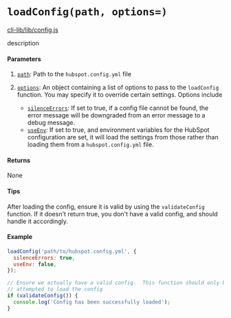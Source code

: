 # `loadConfig(path, options=)`

[cli-lib/lib/config.js](https://github.com/HubSpot/hubspot-cli/blob/master/packages/cli-lib/lib/config.js)

description

#### Parameters

1. [`path`](_String_): Path to the `hubspot.config.yml` file
2. [`options`](_Object_): An object containing a list of options to pass to the `loadConfig` function. You may specify it to override certain settings. Options include

   - [`silenceErrors`](_Boolean_): If set to true, if a config file cannot be found, the error message will be downgraded from an error message to a debug message.
   - [`useEnv`](_Boolean_): If set to true, and environment variables for the HubSpot configuration are set, it will load the settings from those rather than loading them from a `hubspot.config.yml` file.

#### Returns

None

#### Tips

After loading the config, ensure it is valid by using the `validateConfig` function. If it doesn't return true, you don't have a valid config, and should handle it accordingly.

#### Example

```js
loadConfig('path/to/hubspot.config.yml', {
  silenceErrors: true,
  useEnv: false,
});

// Ensure we actually have a valid config.  This function should only be called after we have
// attempted to load the config
if (validateConfig()) {
  console.log('Config has been successfully loaded');
}
```
